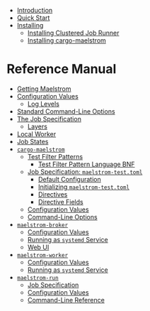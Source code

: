 - [Introduction](introduction.md)
- [Quick Start]()
- [Installing](installing.md)
    - [Installing Clustered Job Runner](install/clustered_job_runner.md)
    - [Installing cargo-maelstrom](install/cargo_maelstrom.md)
# Reference Manual
- [Getting Maelstrom]()
- [Configuration Values](config.md)
    - [Log Levels](log-levels.md)
- [Standard Command-Line Options](standard-cli.md)
- [The Job Specification](spec.md)
    - [Layers](spec/layers.md)
- [Local Worker](local-worker.md)
- [Job States](job-states.md)
- [`cargo-maelstrom`](cargo-maelstrom.md)
    - [Test Filter Patterns](cargo-maelstrom/filter.md)
        - [Test Filter Pattern Language BNF](cargo-maelstrom/filter-bnf.md)
    - [Job Specification: `maelstrom-test.toml`](cargo-maelstrom/spec.md)
        - [Default Configuration](cargo-maelstrom/spec/default.md)
        - [Initializing `maelstrom-test.toml`](cargo-maelstrom/spec/initializing.md)
        - [Directives](cargo-maelstrom/spec/directives.md)
        - [Directive Fields](cargo-maelstrom/spec/fields.md)
    - [Configuration Values](cargo-maelstrom/config.md)
    - [Command-Line Options](cargo-maelstrom/cli.md)
- [`maelstrom-broker`](broker.md)
    - [Configuration Values](broker/config.md)
    - [Running as `systemd` Service](broker/systemd-service.md)
    - [Web UI](broker/web-ui.md)
- [`maelstrom-worker`](worker.md)
    - [Configuration Values](worker/config.md)
    - [Running as `systemd` Service](worker/systemd-service.md)
- [`maelstrom-run`]()
    - [Job Specification]()
    - [Configuration Values]()
    - [Command-Line Reference]()
